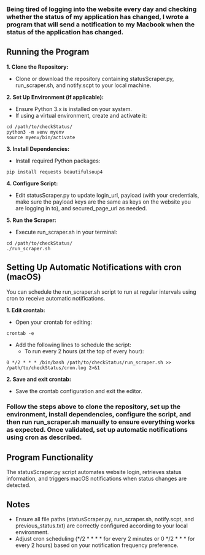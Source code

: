 ### Being tired of logging into the website every day and checking whether the status of my application has changed, I wrote a program that will send a notification to my Macbook when the status of the application has changed.

## Running the Program
**1. Clone the Repository:**
-  Clone or download the repository containing statusScraper.py, run_scraper.sh, and notify.scpt to your local machine.

**2. Set Up Environment (if applicable):**
- Ensure Python 3.x is installed on your system.
- If using a virtual environment, create and activate it:
```
cd /path/to/checkStatus/
python3 -m venv myenv
source myenv/bin/activate
```
**3. Install Dependencies:**
-  Install required Python packages:
```
pip install requests beautifulsoup4
```
**4. Configure Script:**
  - Edit statusScraper.py to update login_url, payload (with your credentials, make sure the payload keys are the same as keys on the website you are logging in to), and secured_page_url as needed.

**5. Run the Scraper:**
  - Execute run_scraper.sh in your terminal:
```
cd /path/to/checkStatus/
./run_scraper.sh
```

## Setting Up Automatic Notifications with cron (macOS)
You can schedule the run_scraper.sh script to run at regular intervals using cron to receive automatic notifications.

**1. Edit crontab:**
  - Open your crontab for editing:
```
crontab -e
```
  - Add the following lines to schedule the script:
    - To run every 2 hours (at the top of every hour):
```
0 */2 * * * /bin/bash /path/to/checkStatus/run_scraper.sh >> /path/to/checkStatus/cron.log 2>&1
```
**2. Save and exit crontab:**
  - Save the crontab configuration and exit the editor.

### Follow the steps above to clone the repository, set up the environment, install dependencies, configure the script, and then run run_scraper.sh manually to ensure everything works as expected. Once validated, set up automatic notifications using cron as described.

## Program Functionality
The statusScraper.py script automates website login, retrieves status information, and triggers macOS notifications when status changes are detected.

## Notes
- Ensure all file paths (statusScraper.py, run_scraper.sh, notify.scpt, and previous_status.txt) are correctly configured according to your local environment.
- Adjust cron scheduling (*/2 * * * * for every 2 minutes or 0 */2 * * * for every 2 hours) based on your notification frequency preference.
